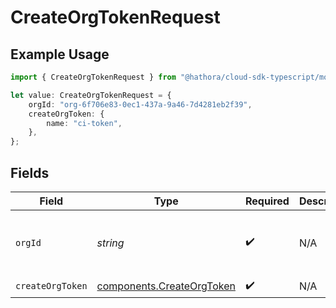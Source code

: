 # CreateOrgTokenRequest

## Example Usage

```typescript
import { CreateOrgTokenRequest } from "@hathora/cloud-sdk-typescript/models/operations";

let value: CreateOrgTokenRequest = {
    orgId: "org-6f706e83-0ec1-437a-9a46-7d4281eb2f39",
    createOrgToken: {
        name: "ci-token",
    },
};
```

## Fields

| Field                                                                  | Type                                                                   | Required                                                               | Description                                                            | Example                                                                |
| ---------------------------------------------------------------------- | ---------------------------------------------------------------------- | ---------------------------------------------------------------------- | ---------------------------------------------------------------------- | ---------------------------------------------------------------------- |
| `orgId`                                                                | *string*                                                               | :heavy_check_mark:                                                     | N/A                                                                    | org-6f706e83-0ec1-437a-9a46-7d4281eb2f39                               |
| `createOrgToken`                                                       | [components.CreateOrgToken](../../models/components/createorgtoken.md) | :heavy_check_mark:                                                     | N/A                                                                    |                                                                        |